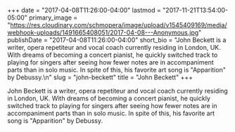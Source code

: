 +++
date = "2017-04-08T11:26:00-04:00"
lastmod = "2017-11-21T13:54:00-05:00"
primary_image = "https://res.cloudinary.com/schmopera/image/upload/v1545409169/media/webhook-uploads/1491665408051/2017-04-08---Anonymous.jpg"
publishDate = "2017-04-08T11:26:00-04:00"
short_bio = "John Beckett is a writer, opera repetiteur and vocal coach currently residing in London, UK. With dreams of becoming a concert pianist, he quickly switched track to playing for singers after seeing how fewer notes are in accompaniment parts than in solo music. In spite of this, his favorite art song is &quot;Apparition&quot; by Debussy.\n"
slug = "john-beckett"
title = "John Beckett"
+++

John Beckett is a writer, opera repetiteur and vocal coach currently residing in London, UK. With dreams of becoming a concert pianist, he quickly switched track to playing for singers after seeing how fewer notes are in accompaniment parts than in solo music. In spite of this, his favorite art song is "Apparition" by Debussy.

